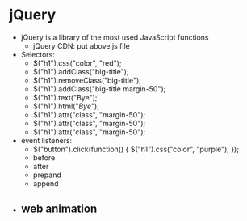 # jQuery
- jQuery is a library of the most used JavaScript functions
    - jQuery CDN: put above js file
- Selectors:
    - $("h1").css("color", "red");
    - $("h1").addClass("big-title");
    - $("h1").removeClass("big-title");
    - $("h1").addClass("big-title margin-50");
    - $("h1").text("Bye");
    - $("h1").html("<em>Bye</em>");
    - $("h1").attr("class", "margin-50");
    - $("h1").attr("class", "margin-50");
    - $("h1").attr("class", "margin-50");
- event listeners:
    - $("button").click(function() {
        $("h1").css("color", "purple");
    });
    - before
    - after
    - prepand
    - append
- web animation
    -     

